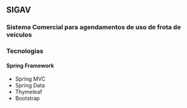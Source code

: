 ## SIGAV
### Sistema Comercial para agendamentos de uso de frota de veículos

### Tecnologias
#### Spring Framework
* Spring MVC
* Spring Data
* Thymeleaf
* Bootstrap
